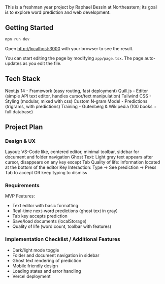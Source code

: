 This is a freshman year project by Raphael Bessin at Northeastern; its goal is to explore word prediction and web development.

## Getting Started

```bash
npm run dev
```

Open [http://localhost:3000](http://localhost:3000) with your browser to see the result.

You can start editing the page by modifying `app/page.tsx`. The page auto-updates as you edit the file.

## Tech Stack
Next.js 14 - Framework (easy routing, fast deployment)
Quill.js - Editor (simple API text editor, handles cursor/text manipulation)
Tailwind CSS - Styling (modular, mixed with css)
Custom N-gram Model - Predictions (trigrams, with predictions)
Training - Gutenberg & Wikipedia (100 books + full database)

## Project Plan

### Design & UX
Layout: VS-Code like, centered editor, minimal toolbar, sidebar for document and folder navigation
Ghost Text: Light gray text appears after cursor, disappears on any key except Tab
Quality of life: Information located at the bottom of the editor
Key Interaction: Type → See prediction → Press Tab to accept OR keep typing to dismiss

### Requirements
MVP Features:
+ Text editor with basic formatting
+ Real-time next-word predictions (ghost text in gray)
+ Tab key accepts prediction
+ Save/load documents (localStorage)
+ Quality of life (word count, toolbar with features)

### Implementation Checklist / Additional Features
+ Dark/light mode toggle
+ Folder and document navigation in sidebar
+ Ghost text rendering of prediction
+ Mobile friendly design
+ Loading states and error handling
+ Vercel deployment
